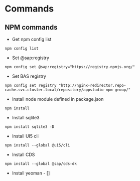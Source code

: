# Commands

## NPM commands

- Get npm config list
```
npm config list
```

- Set @sap:registry
```
npm config set @sap:registry="https://registry.npmjs.org/"
```

- Set BAS registry
```
npm config set registry "http://nginx-redirector.repo-cache.svc.cluster.local/repository/appstudio-npm-group/"
```

- Install node module defined in package.json
```
npm install
```

- Install sqlite3
```
npm install sqlite3 -D
```

- Install UI5 cli
```
npm install --global @ui5/cli
```

- Install CDS
```
npm install --global @sap/cds-dk
```

- Install yeoman - []
```
```